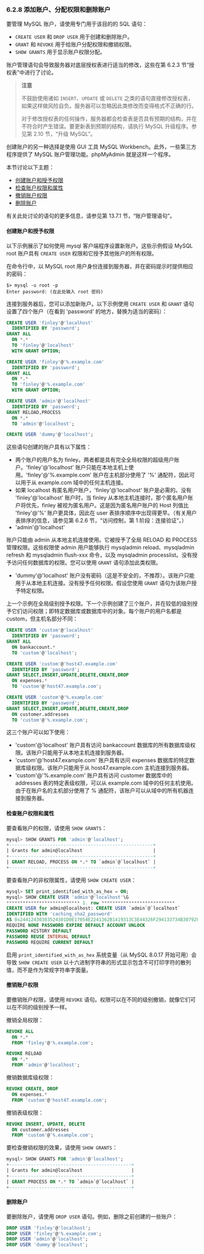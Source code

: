 ### 6.2.8 添加账户、分配权限和删除账户

要管理 MySQL 账户，请使用专门用于该目的的 SQL 语句：

- `CREATE USER` 和 `DROP USER` 用于创建和删除账户。
- `GRANT` 和 `REVOKE` 用于给账户分配权限和撤销权限。
- `SHOW GRANTS` 用于显示账户权限分配。

账户管理语句会导致服务器对底层授权表进行适当的修改，这些在第 6.2.3 节“授权表”中进行了讨论。

> **注意**
>
> 不鼓励使用诸如 `INSERT`、`UPDATE` 或 `DELETE` 之类的语句直接修改授权表，如果这样做风险自负。服务器可以忽略因此类修改而变得格式不正确的行。
>
> 对于修改授权表的任何操作，服务器都会检查表是否具有预期的结构，并在不符合时产生错误。要更新表到预期的结构，请执行 MySQL 升级程序。参见第 2.10 节，“升级 MySQL”。
>

创建账户的另一种选择是使用 GUI 工具 MySQL Workbench。此外，一些第三方程序提供了 MySQL 账户管理功能。phpMyAdmin 就是这样一个程序。

本节讨论以下主题：

- [创建账户和授予权限](#创建账户和授予权限)
- [检查账户权限和属性](#检查账户权限和属性)
- [撤销账户权限](#撤销账户权限)
- [删除账户](#删除账户)

有关此处讨论的语句的更多信息，请参见第 13.7.1 节，“账户管理语句”。

#### 创建账户和授予权限

以下示例展示了如何使用 mysql 客户端程序设置新账户。这些示例假设 MySQL root 账户具有 `CREATE USER` 权限和它授予其他账户的所有权限。

在命令行中，以 MySQL root 用户身份连接到服务器，并在密码提示时提供相应的密码：

```shell
$> mysql -u root -p
Enter password: (在此处输入 root 密码)
```

连接到服务器后，您可以添加新账户。以下示例使用 `CREATE USER` 和 `GRANT` 语句设置了四个账户（在看到 'password' 的地方，替换为适当的密码）：

```sql
CREATE USER 'finley'@'localhost'
  IDENTIFIED BY 'password';
GRANT ALL
  ON *.*
  TO 'finley'@'localhost'
  WITH GRANT OPTION;

CREATE USER 'finley'@'%.example.com'
  IDENTIFIED BY 'password';
GRANT ALL
  ON *.*
  TO 'finley'@'%.example.com'
  WITH GRANT OPTION;

CREATE USER 'admin'@'localhost'
  IDENTIFIED BY 'password';
GRANT RELOAD,PROCESS
  ON *.*
  TO 'admin'@'localhost';

CREATE USER 'dummy'@'localhost';
```

这些语句创建的账户具有以下属性：

- 两个账户的用户名为 finley。两者都是具有完全全局权限的超级用户账户。'finley'@'localhost' 账户只能在本地主机上使用。'finley'@'%.example.com' 账户在主机部分使用了 '%' 通配符，因此可以用于从 example.com 域中的任何主机连接。
- 如果 localhost 有匿名用户账户，'finley'@'localhost' 账户是必需的。没有 'finley'@'localhost' 账户时，当 finley 从本地主机连接时，那个匿名用户账户将优先，finley 被视为匿名用户。这是因为匿名用户账户的 Host 列值比 'finley'@'%' 账户更具体，因此在 user 表排序顺序中出现得更早。（有关用户表排序的信息，请参见第 6.2.6 节，“访问控制，第 1 阶段：连接验证”。）
- 'admin'@'localhost'

 账户只能由 admin 从本地主机连接使用。它被授予了全局 RELOAD 和 PROCESS 管理权限。这些权限使 admin 用户能够执行 mysqladmin reload、mysqladmin refresh 和 mysqladmin flush-xxx 命令，以及 mysqladmin processlist。没有授予访问任何数据库的权限。您可以使用 `GRANT` 语句添加此类权限。
- 'dummy'@'localhost' 账户没有密码（这是不安全的，不推荐）。该账户只能用于从本地主机连接。没有授予任何权限。假设您使用 `GRANT` 语句为该账户授予特定权限。

上一个示例在全局级别授予权限。下一个示例创建了三个账户，并在较低的级别授予它们访问权限；即特定数据库或数据库中的对象。每个账户的用户名都是 custom，但主机名部分不同：

```sql
CREATE USER 'custom'@'localhost'
  IDENTIFIED BY 'password';
GRANT ALL
  ON bankaccount.*
  TO 'custom'@'localhost';

CREATE USER 'custom'@'host47.example.com'
  IDENTIFIED BY 'password';
GRANT SELECT,INSERT,UPDATE,DELETE,CREATE,DROP
  ON expenses.*
  TO 'custom'@'host47.example.com';

CREATE USER 'custom'@'%.example.com'
  IDENTIFIED BY 'password';
GRANT SELECT,INSERT,UPDATE,DELETE,CREATE,DROP
  ON customer.addresses
  TO 'custom'@'%.example.com';
```

这三个账户可以如下使用：

- 'custom'@'localhost' 账户具有访问 bankaccount 数据库的所有数据库级权限。该账户只能用于从本地主机连接到服务器。
- 'custom'@'host47.example.com' 账户具有访问 expenses 数据库的特定数据库级权限。该账户只能用于从 host47.example.com 主机连接到服务器。
- 'custom'@'%.example.com' 账户具有访问 customer 数据库中的 addresses 表的特定表级权限，可以从 example.com 域中的任何主机使用。由于在账户名的主机部分使用了 % 通配符，该账户可以从域中的所有机器连接到服务器。

#### 检查账户权限和属性

要查看账户的权限，请使用 `SHOW GRANTS`：

```sql
mysql> SHOW GRANTS FOR 'admin'@'localhost';
+-----------------------------------------------------+
| Grants for admin@localhost                          |
+-----------------------------------------------------+
| GRANT RELOAD, PROCESS ON *.* TO `admin`@`localhost` |
+-----------------------------------------------------+
```

要查看账户的非权限属性，请使用 `SHOW CREATE USER`：

```sql
mysql> SET print_identified_with_as_hex = ON;
mysql> SHOW CREATE USER 'admin'@'localhost'\G
*************************** 1. row ***************************
CREATE USER for admin@localhost: CREATE USER `admin`@`localhost`
IDENTIFIED WITH 'caching_sha2_password'
AS 0x24412430303524301D0E17054E2241362B1419313C3E44326F294133734B30792F436E77764270373039612E32445250786D43594F45354532324B6169794F47457852796E32
REQUIRE NONE PASSWORD EXPIRE DEFAULT ACCOUNT UNLOCK
PASSWORD HISTORY DEFAULT
PASSWORD REUSE INTERVAL DEFAULT
PASSWORD REQUIRE CURRENT DEFAULT
```

启用 `print_identified_with_as_hex` 系统变量（从 MySQL 8.0.17 开始可用）会导致 `SHOW CREATE USER` 以十六进制字符串的形式显示包含不可打印字符的散列值，而不是作为常规字符串字面量。

#### 撤销账户权限

要撤销账户权限，请使用 `REVOKE` 语句。权限可以在不同的级别撤销，就像它们可以在不同的级别授予一样。

撤销全局权限：

```sql
REVOKE ALL
  ON *.*
  FROM 'finley'@'%.example.com';

REVOKE RELOAD
  ON *.*
  FROM 'admin'@'localhost';
```

撤销数据库级权限：

```sql
REVOKE CREATE, DROP
  ON expenses.*
  FROM 'custom'@'host47.example.com';
```

撤销表级权限：

```sql
REVOKE INSERT, UPDATE, DELETE
  ON customer.addresses
  FROM 'custom'@'%.example.com';
```

要检查撤销权限的效果，请使用 `SHOW GRANTS`：

```sql
mysql> SHOW GRANTS FOR 'admin'@'localhost';
+---------------------------------------------+
| Grants for admin@localhost                  |
+---------------------------------------------+
| GRANT PROCESS ON *.* TO `admin`@`localhost` |
+---------------------------------------------+
```

#### 删除账户

要删除账户，请使用 `DROP USER` 语句。例如，删除之前创建的一些账户：

```sql
DROP USER 'finley'@'localhost';
DROP USER 'finley'@'%.example.com';
DROP USER 'admin'@'localhost';
DROP USER 'dummy'@'localhost';
```

